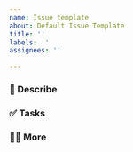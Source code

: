 ```yaml
---
name: Issue template
about: Default Issue Template
title: ''
labels: ''
assignees: ''

---
```


### 📄 Describe

### ✅ Tasks

### 🙋🏻 More

